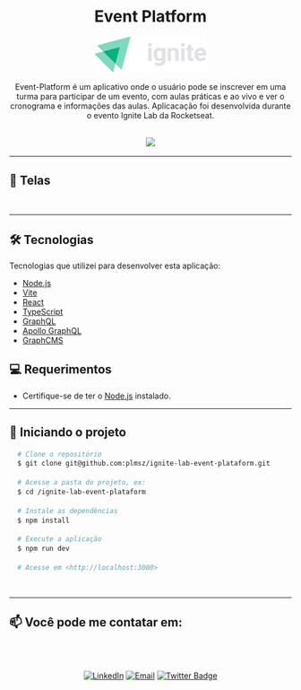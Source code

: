 <div align="center">
  <h1 align="center">Event Platform</h1>
  <img src="./src/assets/ignite-logo.svg" title="Ignite Lab" width="200" />
</div>

<p align="center">
Event-Platform é um aplicativo onde o usuário pode se inscrever em uma turma para participar de um evento, com aulas práticas e ao vivo e ver o cronograma e informações das aulas.
Aplicacação foi desenvolvida durante o evento Ignite Lab da Rocketseat.
</p>
<br />
<div align="center">
  <img src="https://img.shields.io/static/v1?label=Status&message=WIP&color=F46D01&style=for-the-badge"/>
</div>

---

## 📱 Telas

<br />

---

## 🛠️ Tecnologias

Tecnologias que utilizei para desenvolver esta aplicação:

- [Node.js](https://nodejs.org/pt-br/)
- [Vite](https://vitejs.dev/)
- [React](https://pt-br.reactjs.org/)
- [TypeScript](https://www.typescriptlang.org/)
- [GraphQL](https://graphql.org/)
- [Apollo GraphQL](https://www.apollographql.com/)
- [GraphCMS](https://www.apollographql.com/)
  <br />

## 💻 Requerimentos

- Certifique-se de ter o [Node.js](https://nodejs.org/pt-br/) instalado.
  <br />

---

## 🏁 Iniciando o projeto

```bash
  # Clone o repositório
  $ git clone git@github.com:plmsz/ignite-lab-event-plataform.git

  # Acesse a pasta do projeto, ex:
  $ cd /ignite-lab-event-plataform

  # Instale as dependências
  $ npm install

  # Execute a aplicação
  $ npm run dev

  # Acesse em <http://localhost:3000>
```

 <br />

---

## 📫 Você pode me contatar em:

<div align="center">
<img style="border-radius: 50% ;" src="https://github.com/plmsz.png" width="100px;" alt=""/>
</div>
</br>
<div align="center">

[![LinkedIn](https://img.shields.io/static/v1?label=&message=LinkedIn&color=green&style=flat-square&logo=LinkedIn&logoColor=white)](https://www.linkedin.com/in/plmsz/)
[![Email](https://img.shields.io/static/v1?label=&message=Email&color=red&style=flat-square&logo=Gmail&logoColor=white)](mailto:plmsouzaoliveira@gmail.com)
[![Twitter Badge](https://img.shields.io/static/v1?label=&message=Twitter&color=1ca0f1&style=flat-square&logo=Twitter&logoColor=white)](https://twitter.com/plmszdev)
</span>
